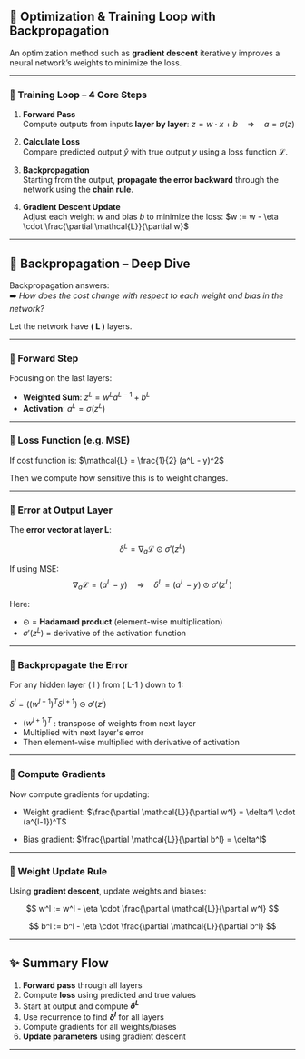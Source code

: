 ## 🔁 Optimization & Training Loop with Backpropagation

An optimization method such as **gradient descent** iteratively improves a neural network’s weights to minimize the loss.

---

### 🧠 Training Loop – 4 Core Steps

1. **Forward Pass**  
   Compute outputs from inputs **layer by layer**:
   $z = w \cdot x + b \quad \Rightarrow \quad a = \sigma(z)$

2. **Calculate Loss**  
   Compare predicted output  $\hat{y}$ with true output $y$ using a loss function $\mathcal{L}$.

3. **Backpropagation**  
   Starting from the output, **propagate the error backward** through the network using the **chain rule**.

4. **Gradient Descent Update**  
   Adjust each weight $w$ and bias $b$ to minimize the loss:
   $w := w - \eta \cdot \frac{\partial \mathcal{L}}{\partial w}$

---

## 🔄 Backpropagation – Deep Dive

Backpropagation answers:  
➡️ *How does the cost change with respect to each weight and bias in the network?*

Let the network have **\( L \)** layers.

---

### 🔹 Forward Step

Focusing on the last layers:

- **Weighted Sum**:
  $z^L = w^L a^{L-1} + b^L$
- **Activation**:
  $a^L = \sigma(z^L)$

---

### 🔹 Loss Function (e.g. MSE)

If cost function is:
$\mathcal{L} = \frac{1}{2} (a^L - y)^2$

Then we compute how sensitive this is to weight changes.

---

### 🔹 Error at Output Layer

The **error vector at layer L**:

$$
\delta^L = \nabla_a \mathcal{L} \odot \sigma'(z^L)
$$

If using MSE:
$$
\nabla_a \mathcal{L} = (a^L - y)
\quad \Rightarrow \quad
\delta^L = (a^L - y) \odot \sigma'(z^L)
$$

Here:
- $\odot$ = **Hadamard product** (element-wise multiplication)
- $\sigma'(z^L)$ = derivative of the activation function

---

### 🔹 Backpropagate the Error

For any hidden layer \( l \) from \( L-1 \) down to 1:

$\delta^l = \left( (w^{l+1})^T \delta^{l+1} \right) \odot \sigma'(z^l)$

- $(w^{l+1})^T$ : transpose of weights from next layer
- Multiplied with next layer's error
- Then element-wise multiplied with derivative of activation

---

### 🔹 Compute Gradients

Now compute gradients for updating:

- Weight gradient:
  $\frac{\partial \mathcal{L}}{\partial w^l} = \delta^l \cdot (a^{l-1})^T$

- Bias gradient:
  $\frac{\partial \mathcal{L}}{\partial b^l} = \delta^l$

---

### 🔧 Weight Update Rule

Using **gradient descent**, update weights and biases:

$$
w^l := w^l - \eta \cdot \frac{\partial \mathcal{L}}{\partial w^l}
$$

$$
b^l := b^l - \eta \cdot \frac{\partial \mathcal{L}}{\partial b^l}
$$

---

## ✨ Summary Flow

1. **Forward pass** through all layers
2. Compute **loss** using predicted and true values
3. Start at output and compute **$\delta^L$**
4. Use recurrence to find **$\delta^l$** for all layers
5. Compute gradients for all weights/biases
6. **Update parameters** using gradient descent

---
